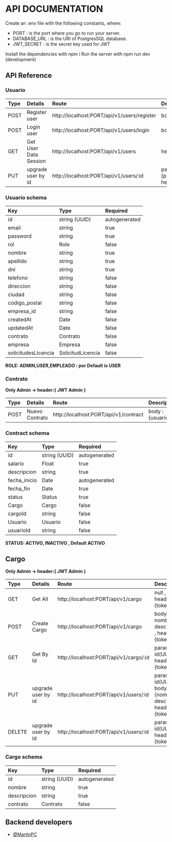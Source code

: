 # API DOCUMENTATION

Create an .env file with the following constants, where:

- PORT : is the port where you go to run your server.
- DATABASE_URL : is the URI of PostgresSQL database.
- JWT_SECRET : is the secret key used for JWT

Install the dependencies with npm i
Run the server with npm run dev (development)

## API Reference

### Usuario

| Type | Details               | Route                                       | Description                                                                                        |
| :--- | :-------------------- | :------------------------------------------ | :------------------------------------------------------------------------------------------------- |
| POST | Register user         | http://localhost:PORT/api/v1/users/register | body : {email,password,nombre,apellido,dni}                                                        |
| POST | Login user            | http://localhost:PORT/api/v1/users/login    | body : { email, password }                                                                         |
| GET  | Get User Data Session | http://localhost:PORT/api/v1/users          | headers : { token}                                                                                 |
| PUT  | upgrade user by id    | http://localhost:PORT/api/v1/users/:id      | params : { id }, body : {password,nombre,apellido,dni,telefono,direccion,ciudad}, headers: {token} |

### Usuario schema

| Key                 | Type              | Required      |
| :------------------ | :---------------- | :------------ |
| id                  | string (UUID)     | autogenerated |
| email               | string            | true          |
| password            | string            | true          |
| rol                 | Role              | false         |
| nombre              | string            | true          |
| apellido            | string            | true          |
| dni                 | string            | true          |
| telefono            | string            | false         |
| direccion           | string            | false         |
| ciudad              | string            | false         |
| codigo_postal       | string            | false         |
| empresa_id          | string            | false         |
| createdAt           | Date              | false         |
| updatedAt           | Date              | false         |
| contrato            | Contrato          | false         |
| empresa             | Empresa           | false         |
| solicitudesLicencia | SolicitudLicencia | false         |

**ROLE: ADMIN,USER,EMPLEADO : por Default is USER**

### Contrato

**Only Admin -> header:{ JWT Admin }**

| Type | Details        | Route                                 | Description                                                           |
| :--- | :------------- | :------------------------------------ | :-------------------------------------------------------------------- |
| POST | Nuevo Contrato | http://localhost:PORT/api/v1/contract | body : {usuarioId,salario,descripcion,cargoId,fecha_inicio,fecha_fin} |

### Contract schema

| Key          | Type          | Required      |
| :----------- | :------------ | :------------ |
| id           | string (UUID) | autogenerated |
| salario      | Float         | true          |
| descripcion  | string        | true          |
| fecha_inicio | Date          | autogenerated |
| fecha_fin    | Date          | true          |
| status       | Status        | true          |
| Cargo        | Cargo         | false         |
| cargoId      | string        | false         |
| Usuario      | Usuario       | false         |
| usuarioId    | string        | false         |

**STATUS: ACTIVO, INACTIVO , Default ACTIVO**

## Cargo

**Only Admin -> header:{ JWT Admin }**

| Type   | Details            | Route                                  | Description                                                          |
| :----- | :----------------- | :------------------------------------- | :------------------------------------------------------------------- |
| GET    | Get All            | http://localhost:PORT/api/v1/cargo     | null , headers: {token}                                              |
| POST   | Create Cargo       | http://localhost:PORT/api/v1/cargo     | body : { nombre, descripcion } , headers: {token}                    |
| GET    | Get By Id          | http://localhost:PORT/api/v1/cargo/:id | param : { id(UUID), headers: {token} }                               |
| PUT    | upgrade user by id | http://localhost:PORT/api/v1/users/:id | param : { id(UUID) }, body : {nombre, descripcion}, headers: {token} |
| DELETE | upgrade user by id | http://localhost:PORT/api/v1/users/:id | param : { id(UUID) }, headers: {token}                               |

### Cargo schema

| Key         | Type          | Required      |
| :---------- | :------------ | :------------ |
| id          | string (UUID) | autogenerated |
| nombre      | string        | true          |
| descripcion | string        | true          |
| contrato    | Contrato      | false         |

## Backend developers

- [@MartinPC](https://github.com/MarkpherDev)
